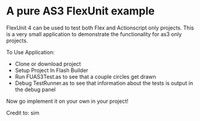 A pure AS3 FlexUnit example
===========================

FlexUnit 4 can be used to test both Flex and Actionscript only projects.  This is a very small application to demonstrate the functionality for as3 only projects.

To Use Application:

* Clone or download project
* Setup Project In Flash Builder
* Run FUAS3Test.as to see that a couple circles get drawn
* Debug TestRunner.as to see that information about the tests is output in the debug panel

Now go implement it on your own in your project!

Credit to: sim
